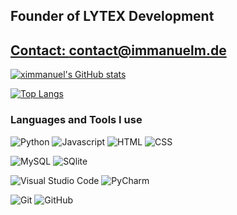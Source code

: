 
## Founder of LYTEX Development
## [Contact: contact@immanuelm.de](mailto:contact@immanuelm.de)




[![ximmanuel's GitHub stats](https://github-readme-stats.vercel.app/api?username=ximmanuel&theme=dark&show_icons=true)](https://github.com/anuraghazra/github-readme-stats)


[![Top Langs](https://github-readme-stats.vercel.app/api/top-langs/?username=ximmanuel&layout=compact&theme=dark)](https://github.com/anuraghazra/github-readme-stats)

### Languages and Tools I use

![Python](https://img.shields.io/badge/-Python-333333?style=for-the-badge&logo=Python)
![Javascript](https://img.shields.io/badge/-Javascript-333333?style=for-the-badge&logo=Javascript)
![HTML](https://img.shields.io/badge/-HTML-333333?style=for-the-badge&logo=HTML5)
![CSS](https://img.shields.io/badge/-CSS-333333?style=for-the-badge&logo=CSS3)

![MySQL](https://img.shields.io/badge/-MySQL-333333?style=for-the-badge&logo=MySQL)
![SQlite](https://img.shields.io/badge/-SQlite-333333?style=for-the-badge&logo=SQlite)

![Visual Studio Code](https://img.shields.io/badge/-visual%20studio%20code-333333?style=for-the-badge&logo=visualstudiocode)
![PyCharm](https://img.shields.io/badge/-pycharm-333333?style=for-the-badge&logo=pycharm)

![Git](https://img.shields.io/badge/-Git-333333?style=for-the-badge&logo=git)
![GitHub](https://img.shields.io/badge/-GitHub-333333?style=for-the-badge&logo=github)

